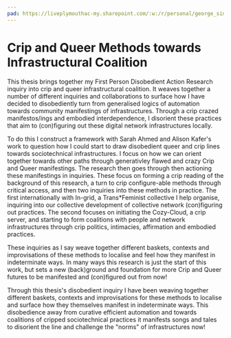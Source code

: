 ```yaml
---
pad: https://liveplymouthac-my.sharepoint.com/:w:/r/personal/george_simms_plymouth_ac_uk/Documents/thesis/abstract.docx?d=weaceb58229534ff18f44a966e7cf3bc2&csf=1&web=1&e=TbC4z5
---
```


# Crip and Queer Methods towards Infrastructural Coalition

This thesis brings together my First Person Disobedient Action Research inquiry into crip and queer infrastructural coalition. It weaves together a number of different inquiries and collaborations to surface how I have decided to disobediently turn from generalised logics of automation towards community manifestings of infrastructures. Through a crip crazed manifestos/ings and embodied interdependence, I disorient these practices that aim to (con)figuring out these digital network infrastructures locally.

To do this I construct a framework with Sarah Ahmed and Alison Kafer's work to question how I could start to draw disobedient queer and crip lines towards sociotechnical infrastructures. I focus on how we can orient together towards other paths through generativley flawed and crazy Crip and Queer manifestings. The research then goes through then actioning these manifestings in inquiries. These focus on forming a crip reading of the background of this research, a turn to crip configure-able methods through critical access, and then two inquiries into these methods in practice. The first internationally with In-grid, a Trans\*Feminist collective I help organise, inquiring into our collective development of collective network (con)figuring out practices. The second focuses on initiating the Cozy-Cloud, a crip server, and starting to form coalitions with people and network infrastructures through crip politics, intimacies, affirmation and embodied practices. 

These inquiries as I say weave together different baskets, contexts and improvisations of these methods to localise and feel how they manifest in indeterminate ways. In many ways this research is just the start of this work, but sets a new (back)ground and foundation for more Crip and Queer futures to be manifested and (con)figured out from now!

Through this thesis's disobedient inquiry I have been weaving together different baskets, contexts and improvisations for these methods to localise and surface how they themselves manifest in indeterminate ways. This disobedience 
away from curative efficient automation and towards coalitions of cripped sociotechnical practices it manifests songs and tales to disorient the line and challenge the "norms" of infrastructures now! 
